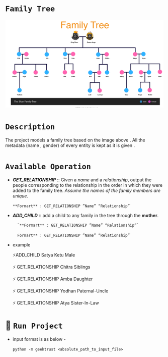 
# **`Family Tree`**

![Alt text](resources/tree.png?raw=true "Title")


# **`Description`**

The project models a family tree based on the image above .
All the metadata (name , gender) of every entity is kept as it is given .

# **`Available Operation`**

* ***GET_RELATIONSHIP*** :: Given a _name_ and a _relationship_, output the people corresponding to the relationship in the order in
which they were added to the family tree. *Assume the names of the family members are unique*.

     `**Formart** : GET_RELATIONSHIP ”Name” “Relationship”`

* ***ADD_CHILD*** :: add a child to any family in the tree through the **mother**.
        
        `**Formart** : GET_RELATIONSHIP ”Name” “Relationship”`
        
        Formart** : GET_RELATIONSHIP ”Name” “Relationship”
* example

    :zap:ADD_CHILD Satya Ketu Male
    
    :zap: GET_RELATIONSHIP Chitra Siblings
    
    :zap: GET_RELATIONSHIP Amba Daughter
    
    :zap: GET_RELATIONSHIP Yodhan Paternal-Uncle
    
    :zap: GET_RELATIONSHIP Atya Sister-In-Law


# :rocket:&nbsp;**`Run Project`**

* input format is as below - 

    `python -m geektrust <absolute_path_to_input_file>`